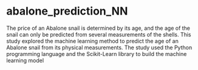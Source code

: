 # abalone_prediction_NN
The price of an Abalone snail is determined by its age, and the age of the snail can only be predicted from several measurements of the shells. This study explored the machine learning method to predict the age of an Abalone snail from its physical measurements. The study used the Python programming language and the Scikit-Learn library to build the machine learning model

